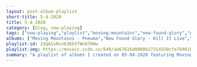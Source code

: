 ```yaml
---
layout: post-album-playlist
short-title: 5-4-2020
title: 5-4-2020
category: [blog, now-playing]
tags: ["now-playing","playlist","moving-mountains","new-found-glory","new-found-glory","new-found-glory","new-found-glory","new-found-glory","new-found-glory","the-coral","the-aquabats!","various-artists","disheveled-cuss"]
albums: ["Moving Mountains - Pneuma","New Found Glory - Kill It Live","New Found Glory - Tip Of The Iceberg & Takin' It Ova!","New Found Glory - Kill It Live","New Found Glory - American Wedding","New Found Glory - Hits","New Found Glory - New Found Glory - 10th Anniversary Edition","The Coral - Live At Skeleton Coast","The Aquabats! - The Fury Of The Aquabats! Live At The Fonda!","Various Artists - Dark Lane Demo Tapes","Disheveled Cuss - Oh My God"]
playlist-id: 2dqA1vNsnK36bVfWnA7HHw
playlist-img: https://mosaic.scdn.co/640/ab67616d0000b27314550cfe7040103782095a53ab67616d0000b2734d83bed54cb9bbd59948310dab67616d0000b2738fa4dc8ea1954f5ca45dc2a8ab67616d0000b273b6ea0f674ff800f940db0261
summary: "A playlist of albums I created on 05-04-2020 featuring Moving Mountains, New Found Glory, New Found Glory, New Found Glory, New Found Glory, New Found Glory, New Found Glory, The Coral, The Aquabats!, Various Artists, and Disheveled Cuss"
---
```

